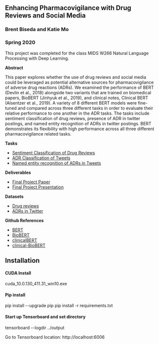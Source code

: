 ## Enhancing Pharmacovigilance with Drug Reviews and Social Media

### Brent Biseda and Katie Mo
### Spring 2020

This project was completed for the class MIDS W266 Natural Language Processing with Deep Learning.

**Abstract**

This paper explores whether the use of drug reviews and social media could be leveraged as potential alternative sources for pharmacovigilance of adverse drug reactions (ADRs). We examined the performance of BERT (Devlin et al., 2018) alongside two variants that are trained on biomedical papers, BioBERT (Jinhyuk et al., 2019), and clinical notes, Clinical BERT (Alsentzer et al., 2019).  A variety of 8 different BERT models were fine-tuned and compared across three different tasks in order to evaluate their relative performance to one another in the ADR tasks. The tasks include sentiment classification of drug reviews, presence of ADR in twitter postings, and named entity recognition of ADRs in twitter postings. BERT demonstrates its flexibility with high performance across all three different pharmacovigilance related tasks.

**Tasks**

- [Sentiment Classification of Drug Reviews](./task1_sentiment)
- [ADR Classification of Tweets](./task2_adr)
- [Named entity recognition of ADRs in Tweets](./task3_ner)

**Deliverables**

- [Final Project Paper](https://github.com/brentbiseda/w266_project/blob/master/W266%20Final%20Project%20Paper.pdf)
- [Final Project Presentation](https://github.com/brentbiseda/w266_project/blob/master/W266%20Final%20Project%20Presentation%20Slides.pdf)

**Datasets**

- [Drug reviews](https://archive.ics.uci.edu/ml/datasets/Drug+Review+Dataset+%28Drugs.com%29)
- [ADRs in Twitter](http://diego.asu.edu/Publications/ADRMine.html)

**Github References**

- [BERT](https://github.com/google-research/bert)
- [BioBERT](https://github.com/dmis-lab/biobert)
- [clinicalBERT](https://github.com/EmilyAlsentzer/clinicalBERT)
- [clinical-BioBERT](https://github.com/arnavbhandari/clinical-BioBERT)


## Installation    

#### CUDA Install  

cuda_10.0.130_411.31_win10.exe

#### Pip install  

pip install --upgrade pip
pip install -r requirements.txt

#### Start up Tensorboard and set directory

tensorboard --logdir ../output

Go to Tensorboard location: http://localhost:6006
